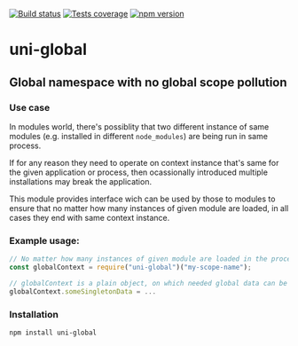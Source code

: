 [![Build status][build-image]][build-url]
[![Tests coverage][cov-image]][cov-url]
[![npm version][npm-image]][npm-url]

# uni-global

## Global namespace with no global scope pollution

### Use case

In modules world, there's possiblity that two different instance of same modules (e.g. installed in different `node_modules`) are being run in same process.

If for any reason they need to operate on context instance that's same for the given application or process, then ocassionally introduced multiple installations may break the application.

This module provides interface wich can be used by those to modules to ensure that no matter how many instances of given module are loaded, in all cases they end with same context instance.

### Example usage:

```javascript
// No matter how many instances of given module are loaded in the process, they will always end with same context instance
const globalContext = require("uni-global")("my-scope-name");

// globalContext is a plain object, on which needed global data can be stored.
globalContext.someSingletonData = ...

```

### Installation

```bash
npm install uni-global
```

[build-image]: https://github.com/medikoo/uni-global/workflows/Integrate/badge.svg
[build-url]: https://github.com/medikoo/uni-global/actions?query=workflow%3AIntegrate
[cov-image]: https://img.shields.io/codecov/c/github/medikoo/uni-global.svg
[cov-url]: https://codecov.io/gh/medikoo/uni-global
[npm-image]: https://img.shields.io/npm/v/uni-global.svg
[npm-url]: https://www.npmjs.com/package/uni-global
